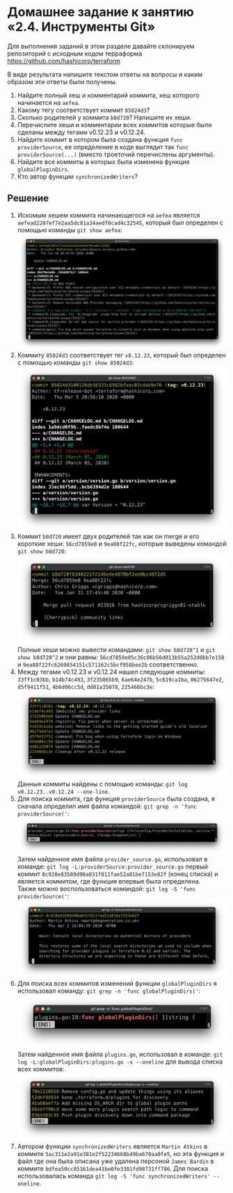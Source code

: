 # Домашнее задание к занятию «2.4. Инструменты Git»

Для выполнения заданий в этом разделе давайте склонируем репозиторий с исходным кодом 
терраформа https://github.com/hashicorp/terraform 

В виде результата напишите текстом ответы на вопросы и каким образом эти ответы были получены. 

1. Найдите полный хеш и комментарий коммита, хеш которого начинается на `aefea`.
1. Какому тегу соответствует коммит `85024d3`?
1. Сколько родителей у коммита `b8d720`? Напишите их хеши.
1. Перечислите хеши и комментарии всех коммитов которые были сделаны между тегами  v0.12.23 и v0.12.24.
1. Найдите коммит в котором была создана функция `func providerSource`, ее определение в коде выглядит 
так `func providerSource(...)` (вместо троеточий перечислены аргументы).
1. Найдите все коммиты в которых была изменена функция `globalPluginDirs`.
1. Кто автор функции `synchronizedWriters`? 

## Решение 

1. Искомым хешем коммита начинающегося на `aefea` является `aefead2207ef7e2aa5dc81a34aedf0cad4c32545`, который был определен с помощью команды `git show aefea`:
![output](./img/git-show.png)
2. Коммиту `85024d3` соответствует тег `v0.12.23`, который был определен с помощью команды `git show 85024d3`:
![output](./img/git-show-2.png)
3. Коммит `b8d720` имеет двух родителей так как он merge и его короткие хеши: `56cd7859e0` и `9ea88f22fc`, которые выведены командой `git show b8d720`:
![output](./img/git-show-3.png)
Полные хеши можно вывести командами: `git show b8d720^1` и `git show b8d720^2` и они равны: `56cd7859e05c36c06b56d013b55a252d0bb7e158` и `9ea88f22fc6269854151c571162c5bcf958bee2b` соответственно.
4. Между тегами v0.12.23 и v0.12.24 нашел следующие коммиты: `33ff1c03bb`, `b14b74c493`, `3f235065b9`, `6ae64e247b`, `5c619ca1ba`, `06275647e2`, `d5f9411f51`, `4b6d06cc5d`, `dd01a35078`, `225466bc3e`:
![output](./img/git-show-4.png)
Данные коммиты найдены с помощью команды: `git log v0.12.23..v0.12.24 --one-line`.
5. Для поиска коммита, где функция `providerSource` была создана, я сначала определил имя файла командой: `git grep -n 'func providerSource('`:  
![output](./img/git-grep.png)
Затем найденное имя файла `provider_source.go`, использовал в команде: `git log -L:providerSource:provider_source.go` первый коммит `8c928e83589d90a031f811fae52a81be7153e82f` (конец списка) и является коммитом, где функция впервые была определена.  
Также можно воспользоваться командой: `git log -S 'func providerSource('`:  
![output](./img/git-log.png)
6. Для поиска всех коммитов изменений функции `globalPluginDirs` я использовал команду: `git grep -n 'func globalPluginDirs('`:  
![output](./img/git-grep-2.png)
Затем найденное имя файла `plugins.go`, использовал в команде: `git log -L:globalPluginDirs:plugins.go -s --oneline` для вывода списка всех коммитов:  
![output](./img/git-log-2.png)
7. Автором функции `synchronizedWriters` является `Martin Atkins` в коммите `5ac311e2a91e381e2f52234668b49ba670aa0fe5`, но эта функция и файл где она была описана уже удалена персоной `James Bardin` в коммите `bdfea50cc85161dea41be0fe3381fd98731ff786`. 
Для поиска использовалась команда `git log -S 'func synchronizedWriters' --oneline`.